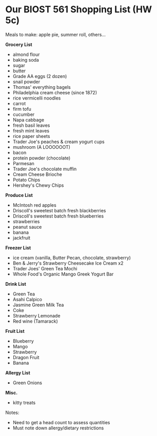 # Our BIOST 561 Shopping List (HW 5c)

Meals to make: apple pie, summer roll, others...

**Grocery List**
- almond flour
- baking soda
- sugar
- butter
- Grade AA eggs (2 dozen)
- snail powder
- Thomas' everything bagels
- Philadelphia cream cheese (since 1872)
- rice vermicelli noodles
- carrot
- firm tofu
- cucumber
- Napa cabbage
- fresh basil leaves
- fresh mint leaves
- rice paper sheets
- Trader Joe's peaches & cream yogurt cups
- mushroom (A LOOOOOOT)
- bacon
- protein powder (chocolate)
- Parmesan
- Trader Joe's chocolate muffin
- Cream Cheese Brioche
- Potato Chips
- Hershey's Chewy Chips

**Produce List**
- McIntosh red apples
- Driscoll's sweetest batch fresh blackberries
- Driscoll's sweetest batch fresh blueberries
- strawberries
- peanut sauce
- banana
- jackfruit

**Freezer List**
- ice cream (vanilla, Butter Pecan, chocolate, strawberry)
- Ben & Jerry's Strawberry Cheesecake Ice Cream x2
- Trader Joes' Green Tea Mochi
- Whole Food's Organic Mango Greek Yogurt Bar

**Drink List**
- Green Tea
- Asahi Calpico
- Jasmine Green Milk Tea
- Coke
- Strawberry Lemonade
- Red wine (Tamarack)

**Fruit List**
- Blueberry
- Mango
- Strawberry
- Dragon Fruit
- Banana

**Allergy List**
- Green Onions

**Misc.**
- kitty treats

Notes:
- Need to get a head count to assess quantities
- Must note down allergy/dietary restrictions
